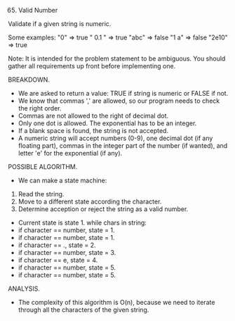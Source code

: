 65. Valid Number

Validate if a given string is numeric.

Some examples:
"0" => true
" 0.1 " => true
"abc" => false
"1 a" => false
"2e10" => true

Note: It is intended for the problem statement to be ambiguous. You should gather all requirements up front before implementing one.

BREAKDOWN.
- We are asked to return a value: TRUE if string is numeric or FALSE if not.
- We know that commas ',' are allowed, so our program needs to check the right order.
- Commas are not allowed to the right of decimal dot.
- Only one dot is allowed. The exponential has to be an integer.
- If a blank space is found, the string is not accepted.
- A numeric string will accept numbers (0-9), one decimal dot (if any floating part), commas in the integer part of the number (if wanted), and letter 'e' for the exponential (if any).

POSSIBLE ALGORITHM.
- We can make a state machine:
1. Read the string.
2. Move to a different state according the character.
3. Determine acception or reject the string as a valid number.

- Current state is state 1.
while chars in string:
- if character == number, state = 1.
- if character == number, state = 1.
- if character == ., state = 2.
- if character == number, state = 3.
- if character == e, state = 4.
- if character == number, state = 5.
- if character == number, state = 5.

ANALYSIS.
- The complexity of this algorithm is O(n), because we need to iterate through all the characters of the given string.
